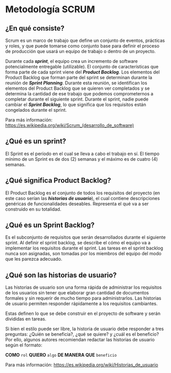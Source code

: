 # Metodología SCRUM

## ¿En qué consiste?

Scrum es un marco de trabajo que define un conjunto de eventos, prácticas y roles, y que puede tomarse como conjunto base para definir el proceso de producción que usará un equipo de trabajo o dentro de un proyecto.

Durante cada ***sprint***, el equipo crea un incremento de software potencialmente entregable (utilizable). El conjunto de características que forma parte de cada sprint viene del ***Product Backlog***. Los elementos del Product Backlog que forman parte del sprint se determinan durante la reunión de ***Sprint Planning***. Durante esta reunión, se identifican los elementos del Product Backlog que se quieren ver completados y se determina la cantidad de ese trabajo que podemos comprometernos a completar durante el siguiente sprint. Durante el sprint, nadie puede cambiar el ***Sprint Backlog***, lo que significa que los requisitos están congelados durante el sprint.

Para más información: https://es.wikipedia.org/wiki/Scrum_(desarrollo_de_software)

## ¿Qué es un sprint?

El Sprint es el período en el cual se lleva a cabo el trabajo en sí. El tiempo mínimo de un Sprint es de dos (2) semanas y el máximo es de cuatro (4) semanas.

## ¿Qué significa Product Backlog?

El Product Backlog es el conjunto de todos los requisitos del proyecto (en este caso serían las ***historias de usuario***), el cual contiene descripciones genéricas de funcionalidades deseables. Representa el qué va a ser construido en su totalidad.

## ¿Qué es un Sprint Backlog?

Es el subconjunto de requisitos que serán desarrollados durante el siguiente sprint. Al definir el sprint backlog, se describe el cómo el equipo va a implementar los requisitos durante el sprint. Las tareas en el sprint backlog nunca son asignadas, son tomadas por los miembros del equipo del modo que les parezca adecuado. 

## ¿Qué son las historias de usuario?

Las historias de usuario son una forma rápida de administrar los requisitos de los usuarios sin tener que elaborar gran cantidad de documentos formales y sin requerir de mucho tiempo para administrarlos. Las historias de usuario permiten responder rápidamente a los requisitos cambiantes.

Estas definen lo que se debe construir en el proyecto de software y serán divididas en tareas.

Si bien el estilo puede ser libre, la historia de usuario debe responder a tres preguntas: ¿Quién se beneficia?, ¿qué se quiere? y ¿cuál es el beneficio? Por ello, algunos autores recomiendan redactar las historias de usuario según el formato:

**COMO** `rol` **QUIERO** `algo` **DE MANERA QUE** `beneficio`

Para más información: https://es.wikipedia.org/wiki/Historias_de_usuario
